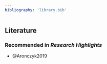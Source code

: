 ```yaml
---
bibliography: 'library.bib'
---
```


## Literature

### Recommended in _Research Highlights_
* @Aronczyk2019